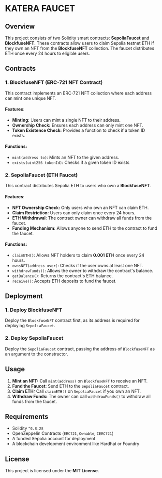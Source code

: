 # KATERA FAUCET

## Overview

This project consists of two Solidity smart contracts: **SepoliaFaucet** and **BlockfuseNFT**. These contracts allow users to claim Sepolia testnet ETH if they own an NFT from the **BlockfuseNFT** collection. The faucet distributes ETH once every 24 hours to eligible users.

## Contracts

### 1. **BlockfuseNFT** (ERC-721 NFT Contract)

This contract implements an ERC-721 NFT collection where each address can mint one unique NFT.

#### Features:

- **Minting:** Users can mint a single NFT to their address.
- **Ownership Check:** Ensures each address can only mint one NFT.
- **Token Existence Check:** Provides a function to check if a token ID exists.

#### Functions:

- `mint(address to)`: Mints an NFT to the given address.
- `exists(uint256 tokenId)`: Checks if a given token ID exists.

### 2. **SepoliaFaucet** (ETH Faucet)

This contract distributes Sepolia ETH to users who own a **BlockfuseNFT**.

#### Features:

- **NFT Ownership Check:** Only users who own an NFT can claim ETH.
- **Claim Restriction:** Users can only claim once every 24 hours.
- **ETH Withdrawal:** The contract owner can withdraw all funds from the faucet.
- **Funding Mechanism:** Allows anyone to send ETH to the contract to fund the faucet.

#### Functions:

- `claimETH()`: Allows NFT holders to claim **0.001 ETH** once every 24 hours.
- `ownsNFT(address user)`: Checks if the user owns at least one NFT.
- `withdrawFunds()`: Allows the owner to withdraw the contract's balance.
- `getBalance()`: Returns the contract's ETH balance.
- `receive()`: Accepts ETH deposits to fund the faucet.

## Deployment

### 1. Deploy **BlockfuseNFT**

Deploy the `BlockfuseNFT` contract first, as its address is required for deploying `SepoliaFaucet`.

### 2. Deploy **SepoliaFaucet**

Deploy the `SepoliaFaucet` contract, passing the address of `BlockfuseNFT` as an argument to the constructor.

## Usage

1. **Mint an NFT:** Call `mint(address)` on `BlockfuseNFT` to receive an NFT.
2. **Fund the Faucet:** Send ETH to the `SepoliaFaucet` contract.
3. **Claim ETH:** Call `claimETH()` on `SepoliaFaucet` if you own an NFT.
4. **Withdraw Funds:** The owner can call `withdrawFunds()` to withdraw all funds from the faucet.

## Requirements

- Solidity `^0.8.28`
- OpenZeppelin Contracts (`ERC721`, `Ownable`, `IERC721`)
- A funded Sepolia account for deployment
- A blockchain development environment like Hardhat or Foundry

## License

This project is licensed under the **MIT License**.

